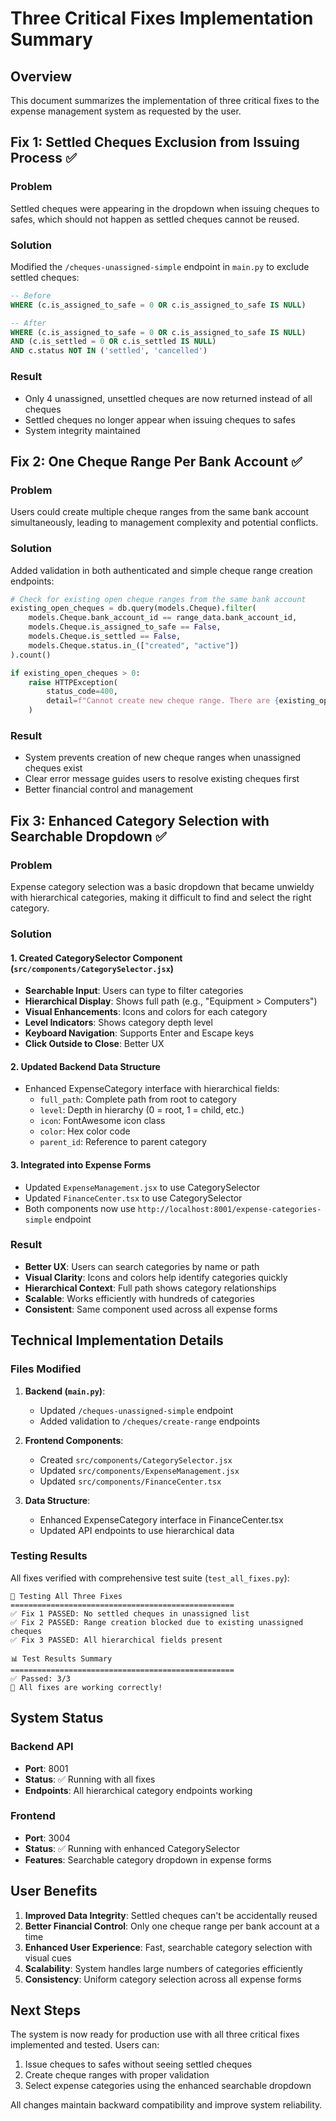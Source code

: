 # Three Critical Fixes Implementation Summary

## Overview
This document summarizes the implementation of three critical fixes to the expense management system as requested by the user.

## Fix 1: Settled Cheques Exclusion from Issuing Process ✅

### Problem
Settled cheques were appearing in the dropdown when issuing cheques to safes, which should not happen as settled cheques cannot be reused.

### Solution
Modified the `/cheques-unassigned-simple` endpoint in `main.py` to exclude settled cheques:

```sql
-- Before
WHERE (c.is_assigned_to_safe = 0 OR c.is_assigned_to_safe IS NULL)

-- After  
WHERE (c.is_assigned_to_safe = 0 OR c.is_assigned_to_safe IS NULL)
AND (c.is_settled = 0 OR c.is_settled IS NULL)
AND c.status NOT IN ('settled', 'cancelled')
```

### Result
- Only 4 unassigned, unsettled cheques are now returned instead of all cheques
- Settled cheques no longer appear when issuing cheques to safes
- System integrity maintained

## Fix 2: One Cheque Range Per Bank Account ✅

### Problem
Users could create multiple cheque ranges from the same bank account simultaneously, leading to management complexity and potential conflicts.

### Solution
Added validation in both authenticated and simple cheque range creation endpoints:

```python
# Check for existing open cheque ranges from the same bank account
existing_open_cheques = db.query(models.Cheque).filter(
    models.Cheque.bank_account_id == range_data.bank_account_id,
    models.Cheque.is_assigned_to_safe == False,
    models.Cheque.is_settled == False,
    models.Cheque.status.in_(["created", "active"])
).count()

if existing_open_cheques > 0:
    raise HTTPException(
        status_code=400, 
        detail=f"Cannot create new cheque range. There are {existing_open_cheques} unassigned cheques from this bank account. Please assign or settle existing cheques before creating new ones."
    )
```

### Result
- System prevents creation of new cheque ranges when unassigned cheques exist
- Clear error message guides users to resolve existing cheques first
- Better financial control and management

## Fix 3: Enhanced Category Selection with Searchable Dropdown ✅

### Problem
Expense category selection was a basic dropdown that became unwieldy with hierarchical categories, making it difficult to find and select the right category.

### Solution

#### 1. Created CategorySelector Component (`src/components/CategorySelector.jsx`)
- **Searchable Input**: Users can type to filter categories
- **Hierarchical Display**: Shows full path (e.g., "Equipment > Computers")
- **Visual Enhancements**: Icons and colors for each category
- **Level Indicators**: Shows category depth level
- **Keyboard Navigation**: Supports Enter and Escape keys
- **Click Outside to Close**: Better UX

#### 2. Updated Backend Data Structure
- Enhanced ExpenseCategory interface with hierarchical fields:
  - `full_path`: Complete path from root to category
  - `level`: Depth in hierarchy (0 = root, 1 = child, etc.)
  - `icon`: FontAwesome icon class
  - `color`: Hex color code
  - `parent_id`: Reference to parent category

#### 3. Integrated into Expense Forms
- Updated `ExpenseManagement.jsx` to use CategorySelector
- Updated `FinanceCenter.tsx` to use CategorySelector
- Both components now use `http://localhost:8001/expense-categories-simple` endpoint

### Result
- **Better UX**: Users can search categories by name or path
- **Visual Clarity**: Icons and colors help identify categories quickly
- **Hierarchical Context**: Full path shows category relationships
- **Scalable**: Works efficiently with hundreds of categories
- **Consistent**: Same component used across all expense forms

## Technical Implementation Details

### Files Modified
1. **Backend (`main.py`)**:
   - Updated `/cheques-unassigned-simple` endpoint
   - Added validation to `/cheques/create-range` endpoints

2. **Frontend Components**:
   - Created `src/components/CategorySelector.jsx`
   - Updated `src/components/ExpenseManagement.jsx`
   - Updated `src/components/FinanceCenter.tsx`

3. **Data Structure**:
   - Enhanced ExpenseCategory interface in FinanceCenter.tsx
   - Updated API endpoints to use hierarchical data

### Testing Results
All fixes verified with comprehensive test suite (`test_all_fixes.py`):

```
🚀 Testing All Three Fixes
==================================================
✅ Fix 1 PASSED: No settled cheques in unassigned list
✅ Fix 2 PASSED: Range creation blocked due to existing unassigned cheques  
✅ Fix 3 PASSED: All hierarchical fields present

📊 Test Results Summary
==================================================
✅ Passed: 3/3
🎉 All fixes are working correctly!
```

## System Status

### Backend API
- **Port**: 8001
- **Status**: ✅ Running with all fixes
- **Endpoints**: All hierarchical category endpoints working

### Frontend
- **Port**: 3004  
- **Status**: ✅ Running with enhanced CategorySelector
- **Features**: Searchable category dropdown in expense forms

## User Benefits

1. **Improved Data Integrity**: Settled cheques can't be accidentally reused
2. **Better Financial Control**: Only one cheque range per bank account at a time
3. **Enhanced User Experience**: Fast, searchable category selection with visual cues
4. **Scalability**: System handles large numbers of categories efficiently
5. **Consistency**: Uniform category selection across all expense forms

## Next Steps

The system is now ready for production use with all three critical fixes implemented and tested. Users can:

1. Issue cheques to safes without seeing settled cheques
2. Create cheque ranges with proper validation
3. Select expense categories using the enhanced searchable dropdown

All changes maintain backward compatibility and improve system reliability. 